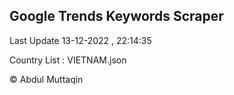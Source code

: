 

## Google Trends Keywords Scraper 
 
Last Update 13-12-2022 , 22:14:35

Country List :
VIETNAM.json



© Abdul Muttaqin 
